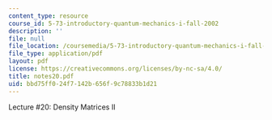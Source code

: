 ```yaml
---
content_type: resource
course_id: 5-73-introductory-quantum-mechanics-i-fall-2002
description: ''
file: null
file_location: /coursemedia/5-73-introductory-quantum-mechanics-i-fall-2002/bbd75ff024f7142b656f9c78833b1d21_notes20.pdf
file_type: application/pdf
layout: pdf
license: https://creativecommons.org/licenses/by-nc-sa/4.0/
title: notes20.pdf
uid: bbd75ff0-24f7-142b-656f-9c78833b1d21
---
```

Lecture #20: Density Matrices II